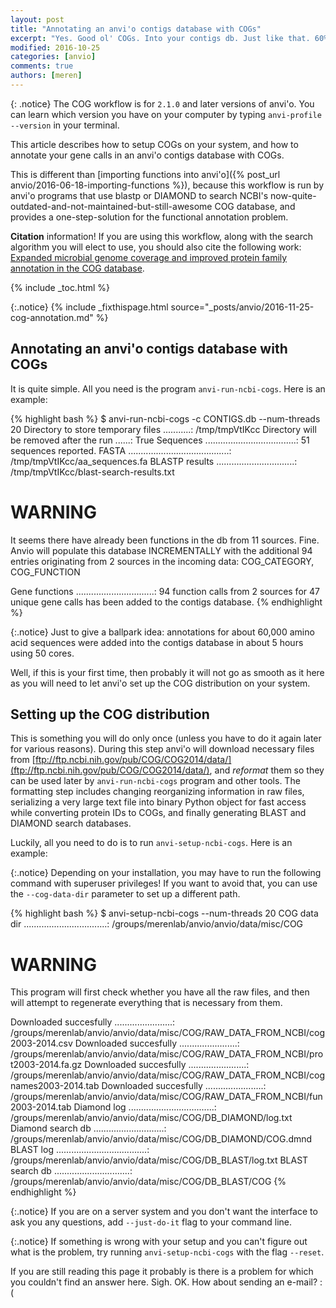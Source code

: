 ```yaml
---
layout: post
title: "Annotating an anvi'o contigs database with COGs"
excerpt: "Yes. Good ol' COGs. Into your contigs db. Just like that. 60% of the time, every time."
modified: 2016-10-25
categories: [anvio]
comments: true
authors: [meren]
---
```


{: .notice}
The COG workflow is for `2.1.0` and later versions of anvi'o. You can learn which version you have on your computer by typing `anvi-profile --version` in your terminal.

This article describes how to setup COGs on your system, and how to annotate your gene calls in an anvi'o contigs database with COGs.

This is different than [importing functions into anvi'o]({% post_url anvio/2016-06-18-importing-functions %}), because this workflow is run by anvi'o programs that use blastp or DIAMOND to search NCBI's now-quite-outdated-and-not-maintained-but-still-awesome COG database, and provides a one-step-solution for the functional annotation problem.

**Citation** information! If you are using this workflow, along with the search algorithm you will elect to use, you should also cite the following work: [Expanded microbial genome coverage and improved protein family annotation in the COG database](https://www.ncbi.nlm.nih.gov/pmc/articles/PMC4383993/).

{% include _toc.html %}

{:.notice}
{% include _fixthispage.html source="_posts/anvio/2016-11-25-cog-annotation.md" %}

## Annotating an anvi'o contigs database with COGs

It is quite simple. All you need is the program `anvi-run-ncbi-cogs`. Here is an example:

{% highlight bash %}
$ anvi-run-ncbi-cogs -c CONTIGS.db --num-threads 20
Directory to store temporary files ...........: /tmp/tmpVtIKcc
Directory will be removed after the run ......: True
Sequences ....................................: 51 sequences reported.
FASTA ........................................: /tmp/tmpVtIKcc/aa_sequences.fa
BLASTP results ...............................: /tmp/tmpVtIKcc/blast-search-results.txt

WARNING
===============================================
It seems there have already been functions in the db from 11 sources. Fine.
Anvio will populate this database INCREMENTALLY with the additional 94 entries
originating from 2 sources in the incoming data: COG_CATEGORY, COG_FUNCTION

Gene functions ...............................: 94 function calls from 2 sources for 47 unique gene calls has been added to the contigs database.
{% endhighlight %}

{:.notice}
Just to give a ballpark idea: annotations for about 60,000 amino acid sequences were added into the contigs database in about 5 hours using 50 cores.

Well, if this is your first time, then probably it will not go as smooth as it here as you will need to let anvi'o set up the COG distribution on your system.


## Setting up the COG distribution

This is something you will do only once (unless you have to do it again later for various reasons). During this step anvi'o will download necessary files from [ftp://ftp.ncbi.nih.gov/pub/COG/COG2014/data/](ftp://ftp.ncbi.nih.gov/pub/COG/COG2014/data/), and *reformat* them so they can be used later by `anvi-run-ncbi-cogs` program and other tools. The formatting step includes changing reorganizing information in raw files, serializing a very large text file into binary Python object for fast access while converting protein IDs to COGs, and finally generating BLAST and DIAMOND search databases.

Luckily, all you need to do is to run `anvi-setup-ncbi-cogs`. Here is an example:

{:.notice}
Depending on your installation, you may have to run the following command with superuser privileges! If you want to avoid that, you can use the `--cog-data-dir` parameter to set up a different path.

{% highlight bash %}
$ anvi-setup-ncbi-cogs --num-threads 20
COG data dir .................................: /groups/merenlab/anvio/anvio/data/misc/COG

WARNING
===============================================
This program will first check whether you have all the raw files, and then will
attempt to regenerate everything that is necessary from them.

Downloaded succesfully .......................: /groups/merenlab/anvio/anvio/data/misc/COG/RAW_DATA_FROM_NCBI/cog2003-2014.csv
Downloaded succesfully .......................: /groups/merenlab/anvio/anvio/data/misc/COG/RAW_DATA_FROM_NCBI/prot2003-2014.fa.gz
Downloaded succesfully .......................: /groups/merenlab/anvio/anvio/data/misc/COG/RAW_DATA_FROM_NCBI/cognames2003-2014.tab
Downloaded succesfully .......................: /groups/merenlab/anvio/anvio/data/misc/COG/RAW_DATA_FROM_NCBI/fun2003-2014.tab
Diamond log ..................................: /groups/merenlab/anvio/anvio/data/misc/COG/DB_DIAMOND/log.txt
Diamond search db ............................: /groups/merenlab/anvio/anvio/data/misc/COG/DB_DIAMOND/COG.dmnd
BLAST log ....................................: /groups/merenlab/anvio/anvio/data/misc/COG/DB_BLAST/log.txt
BLAST search db ..............................: /groups/merenlab/anvio/anvio/data/misc/COG/DB_BLAST/COG
{% endhighlight %}

{:.notice}
If you are on a server system and you don't want the interface to ask you any questions, add `--just-do-it` flag to your command line.

{:.notice}
If something is wrong with your setup and you can't figure out what is the problem, try running `anvi-setup-ncbi-cogs` with the flag `--reset`.

If you are still reading this page it probably is there is a problem for which you couldn't find an answer here. Sigh. OK. How about sending an e-mail? :(
